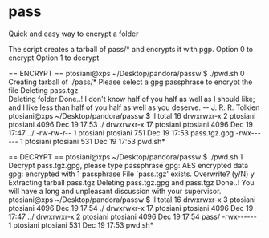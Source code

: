 # pass
Quick and easy way to encrypt a folder 

The script creates a tarball of pass/* and encrypts it with pgp. 
Option 0 to encrypt 
Option 1 to decrypt 

== ENCRYPT ==
ptosiani@xps ~/Desktop/pandora/passw $ ./pwd.sh 0
Creating tarball of ./pass/*
Please select a gpg passphrase to encrypt the file
Deleting pass.tgz  
Deleting folder
Done..!
I don't know half of you half as well as I should like; and I like less
than half of you half as well as you deserve.
		-- J. R. R. Tolkien
ptosiani@xps ~/Desktop/pandora/passw $ ll
total 16
drwxrwxr-x  2 ptosiani ptosiani 4096 Dec 19 17:53 ./
drwxrwxr-x 17 ptosiani ptosiani 4096 Dec 19 17:47 ../
-rw-rw-r--  1 ptosiani ptosiani  751 Dec 19 17:53 pass.tgz.gpg
-rwx------  1 ptosiani ptosiani  531 Dec 19 17:53 pwd.sh*




== DECRYPT ==
ptosiani@xps ~/Desktop/pandora/passw $ ./pwd.sh 1
Decrypt pass.tgz.gpg, please type passphrase
gpg: AES encrypted data
gpg: encrypted with 1 passphrase
File `pass.tgz' exists. Overwrite? (y/N) y
Extracting tarball pass.tgz
Deleting pass.tgz.gpg and pass.tgz
Done..!
You will have a long and unpleasant discussion with your supervisor.
ptosiani@xps ~/Desktop/pandora/passw $ ll
total 16
drwxrwxr-x  3 ptosiani ptosiani 4096 Dec 19 17:54 ./
drwxrwxr-x 17 ptosiani ptosiani 4096 Dec 19 17:47 ../
drwxrwxr-x  2 ptosiani ptosiani 4096 Dec 19 17:54 pass/
-rwx------  1 ptosiani ptosiani  531 Dec 19 17:53 pwd.sh*

 
